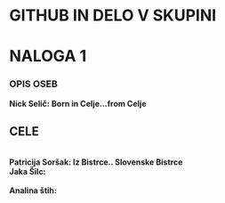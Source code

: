 # GITHUB IN DELO V SKUPINI


<h1>NALOGA 1</h1>
<h3>OPIS OSEB</h3>
<b>Nick Selič:</b>
<b>Born in Celje...from Celje</b>
<br>
<h2> CELE </h2>
<br>
<b>Patricija Soršak: Iz Bistrce.. Slovenske Bistrce </b>
<br>
<br<
<br>
<b>Jaka Šilc:</b>
<br>
<br>
<b>Analina štih:</b>
